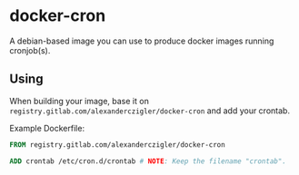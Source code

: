 # docker-cron

A debian-based image you can use to produce docker images running cronjob(s).

## Using

When building your image, base it on `registry.gitlab.com/alexanderczigler/docker-cron` and add your crontab.

Example Dockerfile:

```Dockerfile
FROM registry.gitlab.com/alexanderczigler/docker-cron

ADD crontab /etc/cron.d/crontab # NOTE: Keep the filename "crontab".
```
